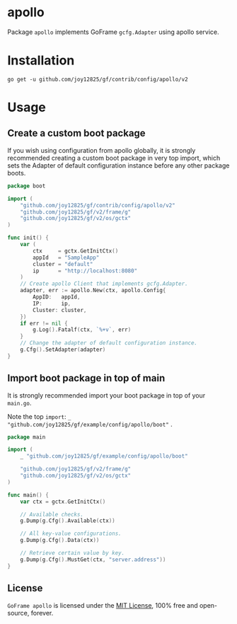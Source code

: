 # apollo
Package `apollo` implements GoFrame `gcfg.Adapter` using apollo service.


# Installation
```
go get -u github.com/joy12825/gf/contrib/config/apollo/v2
```

# Usage

## Create a custom boot package

If you wish using configuration from apollo globally,
it is strongly recommended creating a custom boot package in very top import, 
which sets the Adapter of default configuration instance before any other package boots.

```go
package boot

import (
	"github.com/joy12825/gf/contrib/config/apollo/v2"
	"github.com/joy12825/gf/v2/frame/g"
	"github.com/joy12825/gf/v2/os/gctx"
)

func init() {
	var (
		ctx     = gctx.GetInitCtx()
		appId   = "SampleApp"
		cluster = "default"
		ip      = "http://localhost:8080"
	)
	// Create apollo Client that implements gcfg.Adapter.
	adapter, err := apollo.New(ctx, apollo.Config{
		AppID:   appId,
		IP:      ip,
		Cluster: cluster,
	})
	if err != nil {
		g.Log().Fatalf(ctx, `%+v`, err)
	}
	// Change the adapter of default configuration instance.
	g.Cfg().SetAdapter(adapter)
}
```

## Import boot package in top of main

It is strongly recommended import your boot package in top of your `main.go`.

Note the top `import`: `_ "github.com/joy12825/gf/example/config/apollo/boot"` .

```go
package main

import (
	_ "github.com/joy12825/gf/example/config/apollo/boot"

	"github.com/joy12825/gf/v2/frame/g"
	"github.com/joy12825/gf/v2/os/gctx"
)

func main() {
	var ctx = gctx.GetInitCtx()

	// Available checks.
	g.Dump(g.Cfg().Available(ctx))

	// All key-value configurations.
	g.Dump(g.Cfg().Data(ctx))

	// Retrieve certain value by key.
	g.Dump(g.Cfg().MustGet(ctx, "server.address"))
}
```

## License

`GoFrame apollo` is licensed under the [MIT License](../../../LICENSE), 100% free and open-source, forever.